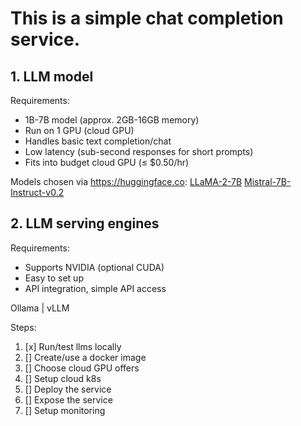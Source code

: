 # This is a simple chat completion service.

## 1. LLM model

Requirements:
- 1B-7B model (approx. 2GB-16GB memory)
- Run on 1 GPU (cloud GPU)
- Handles basic text completion/chat
- Low latency (sub-second responses for short prompts)
- Fits into budget cloud GPU (≤ $0.50/hr)

Models chosen via https://huggingface.co:
[LLaMA-2-7B](https://huggingface.co/meta-llama/Llama-2-7b-chat-hf)
[Mistral-7B-Instruct-v0.2](https://huggingface.co/mistralai/Mistral-7B-Instruct-v0.2)

## 2. LLM serving engines

Requirements:
- Supports NVIDIA (optional CUDA)
- Easy to set up
- API integration, simple API access

Ollama | vLLM

Steps:
1. [x] Run/test llms locally
2. [] Create/use a docker image
3. [] Choose cloud GPU offers
4. [] Setup cloud k8s
5. [] Deploy the service
6. [] Expose the service
7. [] Setup monitoring

